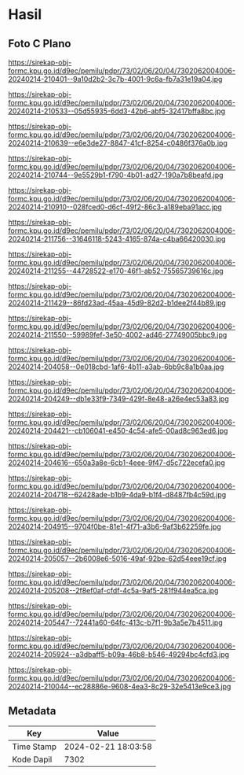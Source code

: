 # Hasil

## Foto C Plano

https://sirekap-obj-formc.kpu.go.id/d9ec/pemilu/pdpr/73/02/06/20/04/7302062004006-20240214-210401--9a10d2b2-3c7b-4001-9c6a-fb7a31e19a04.jpg

https://sirekap-obj-formc.kpu.go.id/d9ec/pemilu/pdpr/73/02/06/20/04/7302062004006-20240214-210533--05d55935-6dd3-42b6-abf5-32417bffa8bc.jpg

https://sirekap-obj-formc.kpu.go.id/d9ec/pemilu/pdpr/73/02/06/20/04/7302062004006-20240214-210639--e6e3de27-8847-41cf-8254-c0486f376a0b.jpg

https://sirekap-obj-formc.kpu.go.id/d9ec/pemilu/pdpr/73/02/06/20/04/7302062004006-20240214-210744--9e5529b1-f790-4b01-ad27-190a7b8beafd.jpg

https://sirekap-obj-formc.kpu.go.id/d9ec/pemilu/pdpr/73/02/06/20/04/7302062004006-20240214-210910--028fced0-d6cf-49f2-86c3-a189eba91acc.jpg

https://sirekap-obj-formc.kpu.go.id/d9ec/pemilu/pdpr/73/02/06/20/04/7302062004006-20240214-211756--31646118-5243-4165-874a-c4ba66420030.jpg

https://sirekap-obj-formc.kpu.go.id/d9ec/pemilu/pdpr/73/02/06/20/04/7302062004006-20240214-211255--44728522-e170-46f1-ab52-75565739616c.jpg

https://sirekap-obj-formc.kpu.go.id/d9ec/pemilu/pdpr/73/02/06/20/04/7302062004006-20240214-211429--86fd23ad-45aa-45d9-82d2-b1dee2f44b89.jpg

https://sirekap-obj-formc.kpu.go.id/d9ec/pemilu/pdpr/73/02/06/20/04/7302062004006-20240214-211550--59989fef-3e50-4002-ad46-27749005bbc9.jpg

https://sirekap-obj-formc.kpu.go.id/d9ec/pemilu/pdpr/73/02/06/20/04/7302062004006-20240214-204058--0e018cbd-1af6-4b11-a3ab-6bb9c8a1b0aa.jpg

https://sirekap-obj-formc.kpu.go.id/d9ec/pemilu/pdpr/73/02/06/20/04/7302062004006-20240214-204249--db1e33f9-7349-429f-8e48-a26e4ec53a83.jpg

https://sirekap-obj-formc.kpu.go.id/d9ec/pemilu/pdpr/73/02/06/20/04/7302062004006-20240214-204421--cb106041-e450-4c54-afe5-00ad8c963ed6.jpg

https://sirekap-obj-formc.kpu.go.id/d9ec/pemilu/pdpr/73/02/06/20/04/7302062004006-20240214-204616--650a3a8e-6cb1-4eee-9f47-d5c722ecefa0.jpg

https://sirekap-obj-formc.kpu.go.id/d9ec/pemilu/pdpr/73/02/06/20/04/7302062004006-20240214-204718--62428ade-b1b9-4da9-b1f4-d8487fb4c59d.jpg

https://sirekap-obj-formc.kpu.go.id/d9ec/pemilu/pdpr/73/02/06/20/04/7302062004006-20240214-204915--9704f0be-81e1-4f71-a3b6-9af3b62259fe.jpg

https://sirekap-obj-formc.kpu.go.id/d9ec/pemilu/pdpr/73/02/06/20/04/7302062004006-20240214-205057--2b6008e6-5016-49af-92be-62d54eee19cf.jpg

https://sirekap-obj-formc.kpu.go.id/d9ec/pemilu/pdpr/73/02/06/20/04/7302062004006-20240214-205208--2f8ef0af-cfdf-4c5a-9af5-281f944ea5ca.jpg

https://sirekap-obj-formc.kpu.go.id/d9ec/pemilu/pdpr/73/02/06/20/04/7302062004006-20240214-205447--72441a60-64fc-413c-b7f1-9b3a5e7b4511.jpg

https://sirekap-obj-formc.kpu.go.id/d9ec/pemilu/pdpr/73/02/06/20/04/7302062004006-20240214-205924--a3dbaff5-b09a-46b8-b546-49294bc4cfd3.jpg

https://sirekap-obj-formc.kpu.go.id/d9ec/pemilu/pdpr/73/02/06/20/04/7302062004006-20240214-210044--ec28886e-9608-4ea3-8c29-32e5413e9ce3.jpg


## Metadata

| Key        | Value               |
| ---------- | ------------------- |
| Time Stamp | 2024-02-21 18:03:58 |
| Kode Dapil | 7302                |



